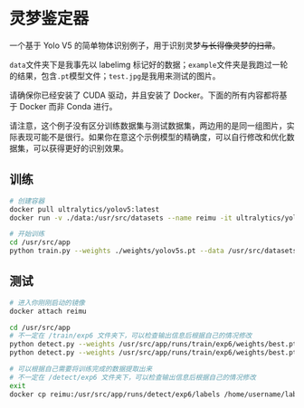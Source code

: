 # 灵梦鉴定器

一个基于 Yolo V5 的简单物体识别例子，用于识别灵梦~~与长得像灵梦的扫帚~~。

`data`文件夹下是我事先以 labelimg 标记好的数据；`example`文件夹是我跑过一轮的结果，包含`.pt`模型文件；`test.jpg`是我用来测试的图片。

请确保你已经安装了 CUDA 驱动，并且安装了 Docker。下面的所有内容都将基于 Docker 而非 Conda 进行。

请注意，这个例子没有区分训练数据集与测试数据集，两边用的是同一组图片，实际表现可能不是很行。如果你在意这个示例模型的精确度，可以自行修改和优化数据集，可以获得更好的识别效果。

## 训练

```bash
# 创建容器
docker pull ultralytics/yolov5:latest
docker run -v ./data:/usr/src/datasets --name reimu -it ultralytics/yolov5:latest bash

# 开始训练
cd /usr/src/app
python train.py --weights ./weights/yolov5s.pt --data /usr/src/datasets/data.yaml --batch-size 8
```

## 测试

```bash
# 进入你刚刚启动的镜像
docker attach reimu

cd /usr/src/app
# 不一定在 /train/exp6 文件夹下，可以检查输出信息后根据自己的情况修改
python detect.py --weights /usr/src/app/runs/train/exp6/weights/best.pt --source /usr/src/datasets/test.jpg
python detect.py --weights /usr/src/app/runs/train/exp6/weights/best.pt --source /usr/src/datasets/images/val

# 可以根据自己需要将训练完成的数据提取出来
# 不一定在 /detect/exp6 文件夹下，可以检查输出信息后根据自己的情况修改
exit
docker cp reimu:/usr/src/app/runs/detect/exp6/labels /home/username/labels
```
